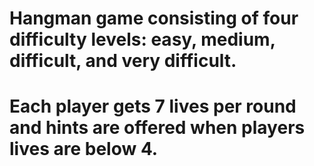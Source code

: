 # Hangman game consisting of four difficulty levels: easy, medium, difficult, and very difficult.
# Each player gets 7 lives per round and hints are offered when players lives are below 4.
